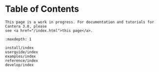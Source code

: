 # Table of Contents

```{caution}
This page is a work in progress. For documentation and tutorials for Cantera 3.0, please
see <a href="/index.html">this page</a>.
```

```{toctree}
:maxdepth: 1

install/index
userguide/index
examples/index
reference/index
develop/index
```
